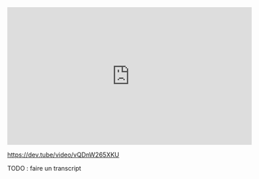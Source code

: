 <iframe width="560" height="315" src="https://www.youtube.com/embed/vQDnW265XKU" frameborder="0" allow="autoplay; encrypted-media" allowfullscreen></iframe>

https://dev.tube/video/vQDnW265XKU


TODO : faire un transcript
